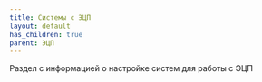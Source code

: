 ```yaml
---
title: Системы с ЭЦП
layout: default
has_children: true
parent: ЭЦП
---
```


Раздел с информацией о настройке систем для работы с ЭЦП